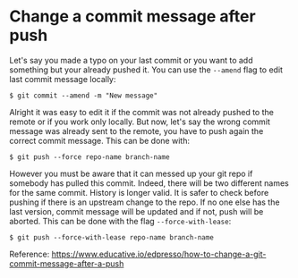 # Change a commit message after push

Let's say you made a typo on your last commit or you want to add something but your already pushed it.
You can use the `--amend` flag to edit last commit message locally:

```console
$ git commit --amend -m "New message"
```

Alright it was easy to edit it if the commit was not already pushed to the remote or if you work only locally.
But now, let's say the wrong commit message was already sent to the remote, you have to push again the correct commit message.
This can be done with:

```console
$ git push --force repo-name branch-name
```

However you must be aware that it can messed up your git repo if somebody has pulled this commit. Indeed, there will be two different names for the same commit. History is longer valid.
It is safer to check before pushing if there is an upstream change to the repo. If no one else has the last version, commit message will be updated and if not, push will be aborted.
This can be done with the flag `--force-with-lease`:

```console
$ git push --force-with-lease repo-name branch-name
```

Reference: https://www.educative.io/edpresso/how-to-change-a-git-commit-message-after-a-push